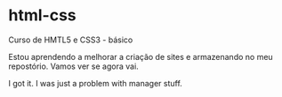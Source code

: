 # html-css
 Curso de HMTL5 e CSS3 - básico

Estou aprendendo a melhorar a criação de sites e armazenando no meu repostório.
Vamos ver se agora vai.

I got it. I was just a problem with manager stuff.